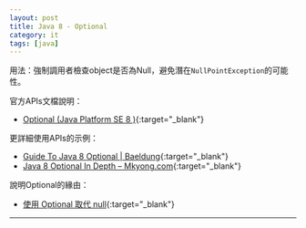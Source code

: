 ```yaml
---
layout: post
title: Java 8 - Optional
category: it
tags: [java]
---
```


用法：強制調用者檢查object是否為Null，避免潛在`NullPointException`的可能性。

官方APIs文檔說明：
- [Optional (Java Platform SE 8 )](https://docs.oracle.com/javase/8/docs/api/java/util/Optional.html){:target="_blank"}

更詳細使用APIs的示例：
- [Guide To Java 8 Optional \| Baeldung](https://www.baeldung.com/java-optional){:target="_blank"}
- [Java 8 Optional In Depth – Mkyong.com](https://mkyong.com/java8/java-8-optional-in-depth/){:target="_blank"}

說明Optional的緣由：
- [使用 Optional 取代 null](https://openhome.cc/Gossip/Java/Optional.html){:target="_blank"}

---